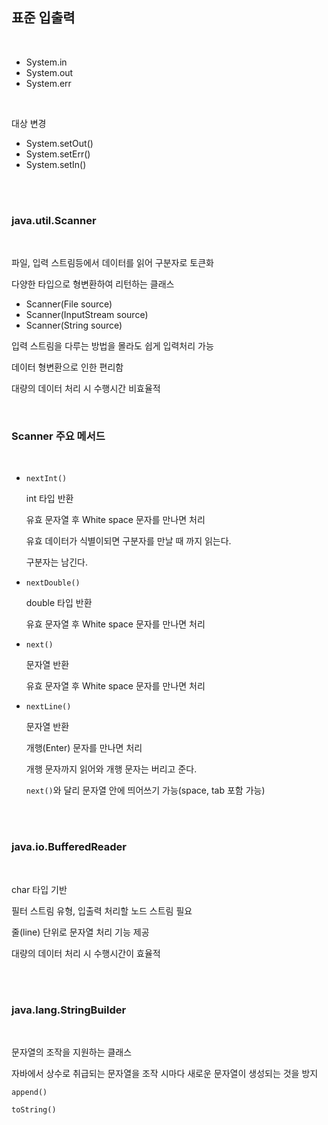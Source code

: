 ## 표준 입출력

<br>

- System.in
- System.out
- System.err

<br>

대상 변경

- System.setOut()
- System.setErr()
- System.setIn()

<br><br>

### java.util.Scanner

<br>

파일, 입력 스트림등에서 데이터를 읽어 구분자로 토큰화

다양한 타입으로 형변환하여 리턴하는 클래스

- Scanner(File source)
- Scanner(InputStream source)
- Scanner(String source)

입력 스트림을 다루는 방법을 몰라도 쉽게 입력처리 가능

데이터 형변환으로 인한 편리함

대량의 데이터 처리 시 수행시간 비효율적

<br>

### Scanner 주요 메서드

<br>

- `nextInt()`

    int 타입 반환

    유효 문자열 후 White space 문자를 만나면 처리

    유효 데이터가 식별이되면 구분자를 만날 때 까지 읽는다.

    구분자는 남긴다.

- `nextDouble()`

    double 타입 반환

    유효 문자열 후 White space 문자를 만나면 처리

- `next()`

    문자열 반환

    유효 문자열 후 White space 문자를 만나면 처리

- `nextLine()`

    문자열 반환

    개행(Enter) 문자를 만나면 처리

    개행 문자까지 읽어와 개행 문자는 버리고 준다.

    `next()`와 달리 문자열 안에 띄어쓰기 가능(space, tab 포함 가능)

<br><br>

### java.io.BufferedReader

<br>

char 타입 기반

필터 스트림 유형, 입출력 처리할 노드 스트림 필요

줄(line) 단위로 문자열 처리 기능 제공

대량의 데이터 처리 시 수행시간이 효율적

<br><br>

### java.lang.StringBuilder

<br>

문자열의 조작을 지원하는 클래스

자바에서 상수로 취급되는 문자열을 조작 시마다 새로운 문자열이 생성되는 것을 방지

`append()`

`toString()`

